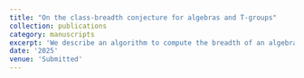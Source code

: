 ```yaml
---
title: "On the class-breadth conjecture for algebras and T-groups"
collection: publications
category: manuscripts
excerpt: 'We describe an algorithm to compute the breadth of an algebra given by structure constants and show how this can be used to compute the breadth of a finitely generated torsion-free nilpotent group. We give a new proof that the class-breadth conjecture holds in finite-dimensional nilpotent algebras over infinite fields and in finitely generated torsion-free nilpotent groups.'
date: '2025'
venue: 'Submitted'
---
```

